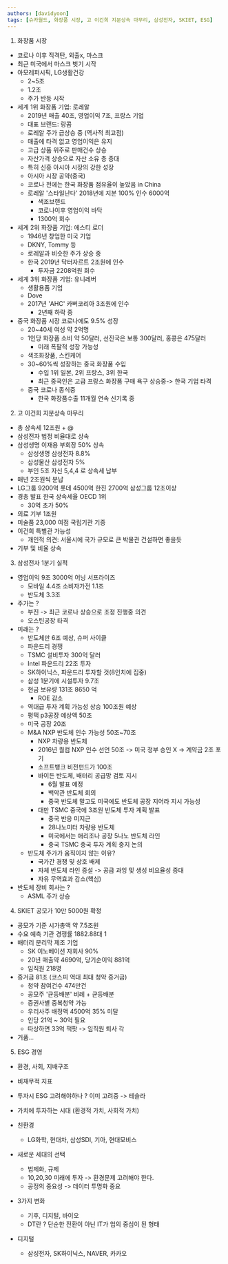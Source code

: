 ```yaml
---
authors: [davidyoon]
tags: [슈카월드, 화장품 시장, 고 이건희 지분상속 마무리, 삼성전자, SKIET, ESG]
---
```


1. 화장품 시장

- 코로나 이후 직격탄, 외출x, 마스크
- 최근 미국에서 마스크 벗기 시작
- 아모레퍼시픽, LG생활건강
  - 2~5조
  - 1.2조
  - 주가 반등 시작
- 세계 1위 화장품 기업: 로레알
  - 2019년 매출 40조, 영업이익 7조, 프랑스 기업
  - 대표 브랜드: 랑콤
  - 로레알 주가 급상승 중 (역사적 최고점)
  - 매출에 타격 없고 영업이익은 유지
  - 고급 상품 위주로 판매건수 상승
  - 자산가격 상승으로 자산 소유 층 증대
  - 특히 신흥 아시아 시장의 강한 성장
  - 아시아 시장 공약(중국)
  - 코로나 전에는 한국 화장품 점유율이 높았음 in China
  - 로레알 '스타일난다' 2018년에 지분 100% 인수 6000억
    - 색조브랜드
    - 코로나이후 영업이익 바닥
    - 1300억 회수
- 세계 2위 화장품 기업: 에스티 로더
  - 1946년 창업한 미국 기업
  - DKNY, Tommy 등
  - 로레알과 비슷한 주가 상승 중
  - 한국 2019년 닥터자르트 2조원에 인수
    - 투자금 2208억원 회수
- 세계 3위 화장품 기업: 유니레버
  - 생활용품 기업
  - Dove
  - 2017년 'AHC' 카버코리아 3조원에 인수
    - 2년째 하락 중
- 중국 화장품 시장 코로나에도 9.5% 성장
  - 20~40세 여성 약 2억명
  - 1인당 화장품 소비 약 50달러, 선진국은 보통 300달러, 홍콩은 475달러
    - 미래 폭팔적 성장 가능성
  - 색조화장품, 스킨케어
  - 30~60%씩 성장하는 중국 화장품 수입
    - 수입 1위 일본, 2위 프랑스, 3위 한국
    - 최근 중국인은 고급 프랑스 화장품 구매 욕구 상승중-> 한국 기업 타격
  - 중국 코로나 종식중
    - 한국 화장품수출 11개월 연속 신기록 중

2. 고 이건희 지분상속 마무리

- 총 상속세 12조원 + @
- 삼성전자 법정 비율대로 상속
- 삼성생명 이재용 부회장 50% 상속
  - 삼성생명 삼성전자 8.8%
  - 삼성물산 삼성전자 5%
  - 부인 5조 자신 5,4,4 로 상속세 납부
- 매년 2조원씩 분납
- LG그룹 9200억 롯데 4500억 한진 2700억 삼성그룹 12조이상
- 경총 발표 한국 상속세율 OECD 1위
  - 30억 초가 50%
- 의료 기부 1조원
- 미술품 23,000 여점 국립기관 기증
- 이건희 특별관 가능성
  - 개인적 의견: 서울시에 국가 규모로 큰 박물관 건설하면 좋을듯
- 기부 및 비율 상속

3. 삼성전자 1분기 실적

- 영업이익 9조 3000억 어닝 서프라이즈
  - 모바일 4.4조 소비자가전 1.1조
  - 반도체 3.3조
- 주가는 ?
  - 부진 -> 최근 코로나 상승으로 조정 진행중 의견
  - 오스틴공장 타격
- 미래는 ?
  - 반도체만 6조 예상, 슈퍼 사이클
  - 파운드리 경쟁
  - TSMC 설비투자 300억 달러
  - Intel 파운드리 22조 투자
  - SK하이닉스, 파운드리 투자할 것(8인치에 집중)
  - 삼성 1분기에 시설투자 9.7조
  - 현금 보유량 131조 8650 억
    - ROE 감소
  - 역대급 투자 계획 가능성 상승 100조원 예상
  - 평택 p3공장 예상액 50조
  - 미국 공장 20조
  - M&A NXP 반도체 인수 가능성 50조~70조
    - NXP 차량용 반도체
    - 2016년 퀄컴 NXP 인수 선언 50조 -> 미국 정부 승인 X -> 계약금 2조 포기
    - 소프트뱅크 비전펀드가 100조
    - 바이든 반도체, 배터리 공급망 검토 지시
      - 6월 발표 예정
      - 백악관 반도체 회의
      - 중국 반도체 말고도 미국에도 반도체 공장 지어라 지시 가능성
    - 대만 TSMC 중국에 3조원 반도체 투자 계획 발표
      - 중국 반응 미지근
      - 28나노미터 차량용 반도체
      - 미국에서는 애리조나 공장 5나노 반도체 라인
      - 중국 TSMC 중국 투자 계획 중지 논의
  - 반도체 주가가 움직이지 않는 이유?
    - 국가간 경쟁 및 상호 배제
    - 자체 반도체 라인 증설 -> 공급 과잉 및 생성 비요율성 증대
    - 자유 무역효과 감소(핵심)
- 반도체 장비 회사는 ?
  - ASML 주가 상승

4. SKIET 공모가 10만 5000원 확정

- 공모가 기준 시가총액 약 7.5조원
- 수요 예측 기관 경쟁률 1882.88대 1
- 배터리 분리막 제조 기업
  - SK 이노베이션 자회사 90%
  - 20년 매출약 4690억, 당기순이익 881억
  - 임직원 218명
- 증거금 81조 (코스피 역대 최대 청약 증거금)
  - 청약 참여건수 474만건
  - 공모주 '균등배분' 비례 + 균등배분
  - 증권사별 중복청약 가능
  - 우리사주 배정액 4500억 35% 미달
  - 인당 21억 ~ 30억 필요
  - 따상하면 33억 잭팟 -> 임직원 퇴사 각
- 거품...

5. ESG 경영

- 환경, 사회, 지배구조
- 비재무적 지표
- 투자시 ESG 고려해야하나 ? 이미 고려중 -> 테슬라
- 가치에 투자하는 시대 (환경적 가치, 사회적 가치)
- 친환경
  - LG화학, 현대차, 삼성SDI, 기아, 현대모비스
- 새로운 세대의 선택

  - 법제화, 규제
  - 10,20,30 미래에 투자 -> 환경문제 고려해야 한다.
  - 공정의 중요성 -> 데이터 투명화 중요

- 3가지 변화
  - 기후, 디지털, 바이오
  - DT란 ? 단순한 전환이 아닌 IT가 업의 중심이 된 형태
- 디지털
  - 삼성전자, SK하이닉스, NAVER, 카카오
